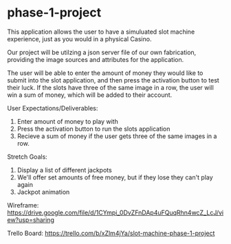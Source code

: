 # phase-1-project
This application allows the user to have a simuluated slot machine experience, just as you would in a physical Casino.

Our project will be utilzing a json server file of our own fabrication, providing the image sources and attributes for the application.

The user will be able to enter the amount of money they would like to submit into the slot application, and then press the activation button to test their luck. If the slots have three of the same image in a row, the user will win a sum of money, which will be added to their account.

User Expectations/Deliverables:
1. Enter amount of money to play with
2. Press the activation button to run the slots application
3. Recieve a sum of money if the user gets three of the same images in a row.

Stretch Goals:
1. Display a list of different jackpots
2. We'll offer set amounts of free money, but if they lose they can't play again
3. Jackpot animation 




Wireframe:
https://drive.google.com/file/d/1CYmpi_0DvZFnDAp4uFQuqRhn4wcZ_LcJ/view?usp=sharing

Trello Board:
https://trello.com/b/xZlm4jYa/slot-machine-phase-1-project

